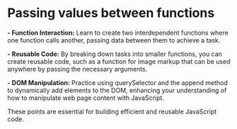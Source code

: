 # Passing values between functions

**- Function Interaction:** Learn to create two interdependent functions where one function calls another, passing data between them to achieve a task.

**- Reusable Code:** By breaking down tasks into smaller functions, you can create reusable code, such as a function for image markup that can be used anywhere by passing the necessary arguments.

**- DOM Manipulation:** Practice using querySelector and the append method to dynamically add elements to the DOM, enhancing your understanding of how to manipulate web page content with JavaScript.

These points are essential for building efficient and reusable JavaScript code.
